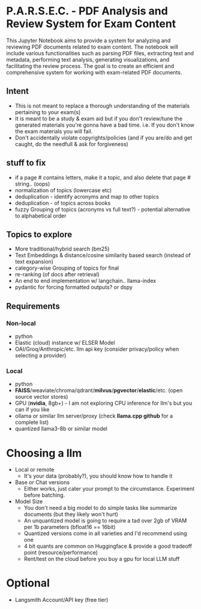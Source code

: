 # P.A.R.S.E.C. - PDF Analysis and Review System for Exam Content

This Jupyter Notebook aims to provide a system for analyzing and reviewing PDF documents related to exam content. The notebook will include various functionalities such as parsing PDF files, extracting text and metadata, performing text analysis, generating visualizations, and facilitating the review process. The goal is to create an efficient and comprehensive system for working with exam-related PDF documents.

## Intent
- This is not meant to replace a thorough understanding of the materials pertaining to your exam(s)
- It is meant to be a study & exam aid but if you don't review/tune the generated materials you're gonna have a bad time. i.e. If you don't know the exam materials you will fail.
- Don't accidentally violate copyrights/policies (and if you are/do and get caught, do the needfull & ask for forgiveness)

## stuff to fix
- if a page # contains letters, make it a topic, and also delete that page # string.. (oops)
- normalization of topics (lowercase etc)
- deduplication - identify acronyms and map to other topics
- deduplication - of topics across books
- fuzzy Grouping of topics (acronyms vs full text?) - potential alternative to alphabetical order
## Topics to explore
- More traditional/hybrid search (bm25)
- Text Embeddings & distance/cosine similarity based search (instead of text expansion)
- category-wise Grouping of topics for final 
- re-ranking (of docs after retrieval)
- An end to end implementation w/ langchain.. llama-index
- pydantic for forcing formatted outputs? or dspy
## Requirements
### Non-local 
- python
- Elastic (cloud) instance w/ ELSER Model
- OAI/Groq/Anthropic/etc. llm api key (consider privacy/policy when selecting a provider) 

### Local 
- python
- **FAISS**/weaviate/chroma/qdrant/**milvus**/**pgvector**/**elastic**/etc. (open source vector stores)
- GPU (**nvidia**, 8gb+) - I am not exploring CPU inference for llm's but you can if you like
- ollama or similar llm server/proxy (check **llama.cpp github** for a complete list)
- quantized llama3-8b or similar model

# Choosing a llm
- Local or remote
  - It's your data (probably?), you should know how to handle it
- Base or Chat versions
  - Either works, just cater your prompt to the circumstance. Experiment before batching.
- Model Size
  - You don't need a big model to do simple tasks like summarize documents (but they likely won't hurt)
  - An unquantized model is going to require a tad over 2gb of VRAM per 1b parameters (bfloat16 == 16bit)
  - Quantized versions come in all varieties and I'd recommend using one
  - 4 bit quants are common on Huggingface & provide a good tradeoff point (resource/performance)
  - Rent/test on the cloud before you buy a gpu for local LLM stuff
  
# Optional
- Langsmith Account/API key (free tier)
